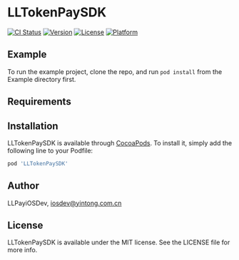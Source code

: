 # LLTokenPaySDK

[![CI Status](http://img.shields.io/travis/LLPayiOSDev/LLTokenPaySDK.svg?style=flat)](https://travis-ci.org/LLPayiOSDev/LLTokenPaySDK)
[![Version](https://img.shields.io/cocoapods/v/LLTokenPaySDK.svg?style=flat)](http://cocoapods.org/pods/LLTokenPaySDK)
[![License](https://img.shields.io/cocoapods/l/LLTokenPaySDK.svg?style=flat)](http://cocoapods.org/pods/LLTokenPaySDK)
[![Platform](https://img.shields.io/cocoapods/p/LLTokenPaySDK.svg?style=flat)](http://cocoapods.org/pods/LLTokenPaySDK)

## Example

To run the example project, clone the repo, and run `pod install` from the Example directory first.

## Requirements

## Installation

LLTokenPaySDK is available through [CocoaPods](http://cocoapods.org). To install
it, simply add the following line to your Podfile:

```ruby
pod 'LLTokenPaySDK'
```

## Author

LLPayiOSDev, iosdev@yintong.com.cn

## License

LLTokenPaySDK is available under the MIT license. See the LICENSE file for more info.
